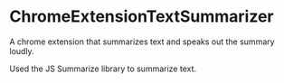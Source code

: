 # ChromeExtensionTextSummarizer

A chrome extension that summarizes text and speaks out the summary loudly.

Used the JS Summarize library to summarize text.